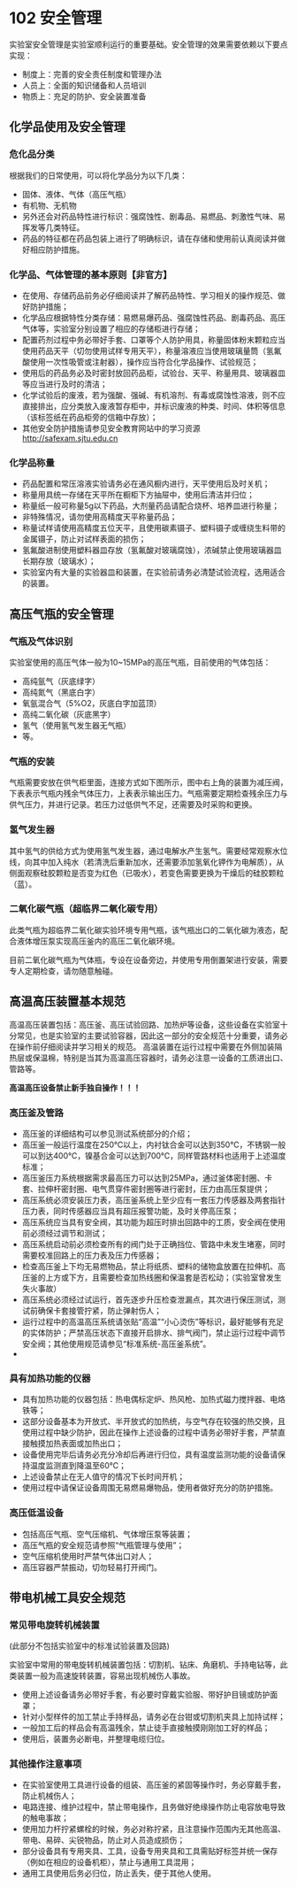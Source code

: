 # 102 安全管理

实验室安全管理是实验室顺利运行的重要基础。安全管理的效果需要依赖以下要点实现：
- 制度上：完善的安全责任制度和管理办法
- 人员上：全面的知识储备和人员培训
- 物质上：充足的防护、安全装置准备

## 化学品使用及安全管理

### 危化品分类

根据我们的日常使用，可以将化学品分为以下几类：

- 固体、液体、气体（高压气瓶）
- 有机物、无机物
- 另外还会对药品特性进行标识：强腐蚀性、剧毒品、易燃品、刺激性气味、易挥发等几类特征。
- 药品的特征都在药品包装上进行了明确标识，请在存储和使用前认真阅读并做好相应防护措施。

### 化学品、气体管理的基本原则【非官方】

- 在使用、存储药品前务必仔细阅读并了解药品特性、学习相关的操作规范、做好防护措施；
- 化学品应根据特性分类存储：易燃易爆药品、强腐蚀性药品、剧毒药品、高压气体等，实验室分别设置了相应的存储柜进行存储；
- 配置药剂过程中务必带好手套、口罩等个人防护用具，称量固体粉末颗粒应当使用药品天平（切勿使用试样专用天平），称量溶液应当使用玻璃量筒（氢氟酸使用一次性吸管或注射器），操作应当符合化学品操作、试验规范；
- 使用后的药品务必及时密封放回药品柜，试验台、天平、称量用具、玻璃器皿等应当进行及时的清洁；
- 化学试验后的废液，若为强酸、强碱、有机溶剂、有毒或腐蚀性溶液，则不应直接排出，应分类放入废液暂存柜中，并标识废液的种类、时间、体积等信息（该标签纸在药品柜旁的信箱中存放）；
- 其他安全防护措施请参见安全教育网站中的学习资源 http://safexam.sjtu.edu.cn

### 化学品称量
- 药品配置和常压溶液实验请务必在通风橱内进行，天平使用后及时关机；
- 称量用具统一存储在天平所在橱柜下方抽屉中，使用后清洁并归位；
- 称量纸一般可称量5g以下药品，大剂量药品请配合烧杯、培养皿进行称量；
-  非特殊情况，请勿使用高精度天平称量药品；
-   称量试样请使用高精度五位天平，且使用碳素镊子、塑料镊子或缠绕生料带的金属镊子，防止对试样表面的损伤；
-   氢氟酸进制使用塑料器皿存放（氢氟酸对玻璃腐蚀），浓碱禁止使用玻璃器皿长期存放（玻璃水）；
-   实验室内有大量的实验器皿和装置，在实验前请务必清楚试验流程，选用适合的装置。

## 高压气瓶的安全管理
### 气瓶及气体识别

实验室使用的高压气体一般为10~15MPa的高压气瓶，目前使用的气体包括：
- 高纯氩气（灰底绿字）
- 高纯氮气（黑底白字）
- 氧氩混合气（5%O2，灰底白字加蓝顶）
- 高纯二氧化碳（灰底黑字）
- 氢气（使用氢气发生器无气瓶）
- 等。

### 气瓶的安装

气瓶需要安放在供气柜里面，连接方式如下图所示，图中右上角的装置为减压阀，下表表示气瓶内残余气体压力，上表表示输出压力。气瓶需要定期检查残余压力与供气压力，并进行记录。若压力过低供气不足，还需要及时采购和更换。

### 氢气发生器

其中氢气的供给方式为使用氢气发生器，通过电解水产生氢气。需要经常观察水位线，向其中加入纯水（若清洗后重新加水，还需要添加氢氧化钾作为电解质），从侧面观察硅胶颗粒是否变为红色（已吸水），若变色需要更换为干燥后的硅胶颗粒（蓝）。

### 二氧化碳气瓶（超临界二氧化碳专用）

此类气瓶为超临界二氧化碳实验环境专用气瓶，该气瓶出口的二氧化碳为液态，配合液体增压泵实现高压釜内的高压二氧化碳环境。

目前二氧化碳气瓶为气体瓶，专设在设备旁边，并使用专用倒置架进行安装，需要专人定期检查，请勿随意触碰。

## 高温高压装置基本规范

高温高压装置包括：高压釜、高压试验回路、加热炉等设备，这些设备在实验室十分常见，也是实验室的主要试验容器，因此这一部分的安全规范十分重要，请务必在操作前仔细阅读并学习相关的规范。  高温装置在运行过程中需要在外侧加装隔热层或保温棉，特别是当其为高温高压容器时，请务必注意一设备的工质进出口、管路等。

**高温高压设备禁止新手独自操作！！！**

### 高压釜及管路

- 高压釜的详细结构可以参见测试系统部分的介绍；
- 高压釜一般运行温度在250℃以上，内衬钛合金可以达到350℃，不锈钢一般可以到达400℃，镍基合金可以达到700℃，同样管路材料也适用于上述温度标准；
- 高压釜压力系统根据需求最高压力可以达到25MPa，通过釜体密封圈、卡套、拉伸杆密封圈、电气贯穿件密封圈等进行密封，压力由高压泵提供；
- 高压系统必须安装压力表，高压釜系统上至少应有一套压力传感器及两套指针压力表，同时传感器应当具有超压报警功能，及时关停高压泵；
- 高压系统应当具有安全阀，其功能为超压时排出回路中的工质，安全阀在使用前必须经过调节和测试；
- 高压系统启动前必须检查所有的阀门处于正确挡位、管路中未发生堵塞，同时需要校准回路上的压力表及压力传感器；
- 检查高压釜上下均无易燃物品，禁止将纸质、塑料的储物盒放置在拉伸机、高压釜的上方或下方，且需要检查加热线圈和保温套是否松动；（实验室曾发生失火事故）
- 高压系统必须经过试运行，首先逐步升压检查泄漏点，其次进行保压测试，测试前确保卡套接管拧紧，防止弹射伤人；
- 运行过程中的高温高压系统请张贴“高温”“小心烫伤”等标识，最好能够有充足的实体防护；严禁高压状态下直接开启排水、排气阀门，禁止运行过程中调节安全阀；其他使用规范请参见“标准系统-高压釜系统”。
-
### 具有加热功能的仪器

- 具有加热功能的仪器包括：热电偶标定炉、热风枪、加热式磁力搅拌器、电烙铁等；
-  这部分设备基本为开放式、半开放式的加热统，与空气存在较强的热交换，且使用过程中缺少防护，因此在操作上述设备的过程中请务必带好手套，严禁直接触摸加热表面或加热出口；
-  设备使用完毕后请务必充分冷却后再进行归位，具有温度监测功能的设备请保持温度监测直到降温至60℃；
-  上述设备禁止在无人值守的情况下长时间开机；
-  使用过程中请保证设备周围无易燃易爆物品，使用者做好充分的防护措施。

### 高压低温设备
- 包括高压气瓶、空气压缩机、气体增压泵等装置；
- 高压气瓶的安全规范请参照“气瓶管理与使用”；
- 空气压缩机使用时严禁气体出口对人；
- 高压容器严禁振动，切勿轻易打开阀门。

## 带电机械工具安全规范

### 常见带电旋转机械装置
(此部分不包括实验室中的标准试验装置及回路)

实验室中常用的带电旋转机械装置包括：切割机、钻床、角磨机、手持电钻等，此类装置一般为高速旋转装置，容易出现机械伤人事故。
- 使用上述设备请务必带好手套，有必要时穿戴实验服、带好护目镜或防护面罩；
- 针对小型样件的加工禁止手持样品，请务必在台钳或切割机夹具上加持试样；
- 一般加工后的样品会有高温残余，禁止徒手直接触摸刚刚加工好的样品；
- 使用后，装置务必断电，并整理电缆归位。

### 其他操作注意事项
- 在实验室使用工具进行设备的组装、高压釜的紧固等操作时，务必穿戴手套，防止机械伤人；
- 电路连接、维护过程中，禁止带电操作，且务做好绝缘操作防止电容放电导致的触电事故；
- 使用加力杆拧紧螺栓的时候，务必对称拧紧，且注意操作范围内无其他高温、带电、易碎、尖锐物品，防止对人员造成损伤；
- 部分设备具有专用夹具、工具，设备专用夹具和工具需贴好标签并统一保存（例如在相应的设备机柜），禁止与通用工具混用；
- 通用工具使用后务必归位，防止丢失，便于其他人使用。

